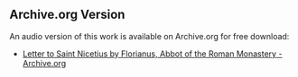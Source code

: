 ## Archive.org Version

An audio version of this work is available on Archive.org for free download:

* [Letter to Saint Nicetius by Florianus, Abbot of the Roman Monastery - Archive.org](https://archive.org/details/letter-to-saint-nicetius)